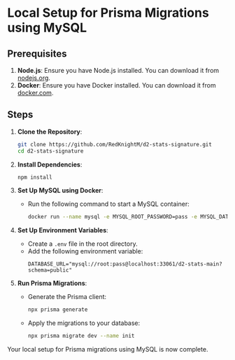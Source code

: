 # Local Setup for Prisma Migrations using MySQL

## Prerequisites

1. **Node.js**: Ensure you have Node.js installed. You can download it from [nodejs.org](https://nodejs.org/).
2. **Docker**: Ensure you have Docker installed. You can download it from [docker.com](https://www.docker.com/).

## Steps

1. **Clone the Repository**:
    ```sh
    git clone https://github.com/RedKnightM/d2-stats-signature.git
    cd d2-stats-signature
    ```

2. **Install Dependencies**:
    ```sh
    npm install
    ```

3. **Set Up MySQL using Docker**:
    - Run the following command to start a MySQL container:
        ```sh
        docker run --name mysql -e MYSQL_ROOT_PASSWORD=pass -e MYSQL_DATABASE=d2-stats-main -p 3306:33061 -d mysql:latest
        ```

4. **Set Up Environment Variables**:
    - Create a `.env` file in the root directory.
    - Add the following environment variable:
        ```env
        DATABASE_URL="mysql://root:pass@localhost:33061/d2-stats-main?schema=public"
        ```

5. **Run Prisma Migrations**:
    - Generate the Prisma client:
        ```sh
        npx prisma generate
        ```
    - Apply the migrations to your database:
        ```sh
        npx prisma migrate dev --name init
        ```

Your local setup for Prisma migrations using MySQL is now complete.